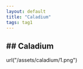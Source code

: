 ```yaml
---
layout: default
title: "Caladium"
tags: tag1 
---
```


## ## Caladium

url("/assets/caladium/1.png")